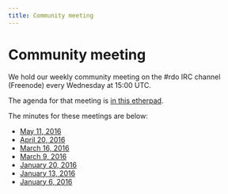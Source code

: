 ```yaml
---
title: Community meeting
---
```


# Community meeting

We hold our weekly community meeting on the \#rdo IRC channel (Freenode)
every Wednesday at 15:00 UTC.

The agenda for that meeting is [in this
etherpad](https://etherpad.openstack.org/p/RDO-Meeting).

The minutes for these meetings are below:

* [May 11, 2016](https://www.redhat.com/archives/rdo-list/2016-May/msg00058.html)
* [April 20, 2016](https://www.redhat.com/archives/rdo-list/2016-April/msg00104.html)
* [March 16, 2016](https://goo.gl/Ydr00t)
* [March 9, 2016](https://goo.gl/wB5Zvh)
* [January 20, 2016](https://www.redhat.com/archives/rdo-list/2016-January/msg00125.html)
* [January 13, 2016](https://www.redhat.com/archives/rdo-list/2016-January/msg00067.html)
* [January 6,
  2016](https://www.redhat.com/archives/rdo-list/2016-January/msg00015.html)



